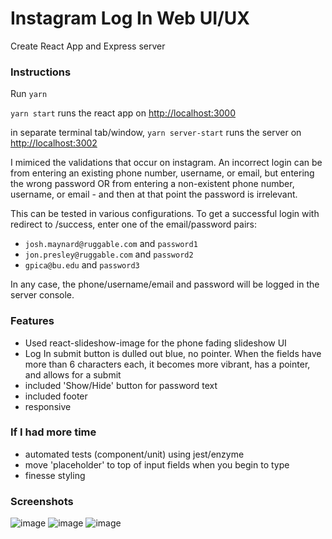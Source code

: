 # Instagram Log In Web UI/UX

Create React App and Express server

### Instructions

Run `yarn`

`yarn start` runs the react app on [http://localhost:3000](http://localhost:3000)

in separate terminal tab/window, `yarn server-start` runs the server on [http://localhost:3002](http://localhost:3002)

I mimiced the validations that occur on instagram. An incorrect login can be from entering an existing phone number, username, or email, but entering the wrong password OR from entering a non-existent phone number, username, or email - and then at that point the password is irrelevant.

This can be tested in various configurations. To get a successful login with redirect to /success, enter one of the email/password pairs:
- `josh.maynard@ruggable.com` and `password1`
- `jon.presley@ruggable.com` and `password2`
- `gpica@bu.edu` and `password3`

In any case, the phone/username/email and password will be logged in the server console.

### Features
- Used react-slideshow-image for the phone fading slideshow UI
- Log In submit button is dulled out blue, no pointer. When the fields have more than 6 characters each, it becomes more vibrant, has a pointer, and allows for a submit
- included 'Show/Hide' button for password text
- included footer
- responsive


### If I had more time
- automated tests (component/unit) using jest/enzyme
- move 'placeholder' to top of input fields when you begin to type
- finesse styling

### Screenshots
![image](https://user-images.githubusercontent.com/40278754/153137997-ba11c37e-cb43-430b-8e75-5032177d851a.png)
![image](https://user-images.githubusercontent.com/40278754/153137676-97cd0591-1544-4be9-83f0-7b7165da570f.png)
![image](https://user-images.githubusercontent.com/40278754/153137768-4b1741af-6760-4d44-982c-6901c5d8f996.png)


